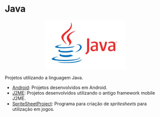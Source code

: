 # Java

<p align="center">
<a name="top" href="https://docs.oracle.com/javase/8/docs/technotes/guides/language/index.html">
<img style="max-width:50%;" src=".img/Java-logo.jpg"></a>
</p>

Projetos utilizando a linguagem Java.


* [Android](android/): Projetos desenvolvidos em Android.
* [J2ME](j2me/): Projetos desenvolvidos utilizando o antigo framework mobile J2ME.
* [SpriteSheetProject](https://github.com/mstuttgart/plano-de-estudos/tree/master/java/SpriteSheetProject): Programa para criação de *spritesheets* para utilização em jogos.

